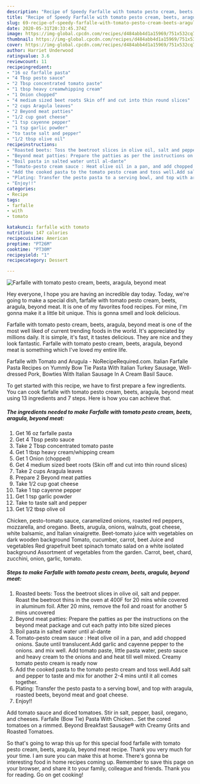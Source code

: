 ```yaml
---
description: "Recipe of Speedy Farfalle with tomato pesto cream, beets, aragula, beyond meat"
title: "Recipe of Speedy Farfalle with tomato pesto cream, beets, aragula, beyond meat"
slug: 69-recipe-of-speedy-farfalle-with-tomato-pesto-cream-beets-aragula-beyond-meat
date: 2020-05-31T20:33:45.374Z
image: https://img-global.cpcdn.com/recipes/d484abb4d1a15969/751x532cq70/farfalle-with-tomato-pesto-cream-beets-aragula-beyond-meat-recipe-main-photo.jpg
thumbnail: https://img-global.cpcdn.com/recipes/d484abb4d1a15969/751x532cq70/farfalle-with-tomato-pesto-cream-beets-aragula-beyond-meat-recipe-main-photo.jpg
cover: https://img-global.cpcdn.com/recipes/d484abb4d1a15969/751x532cq70/farfalle-with-tomato-pesto-cream-beets-aragula-beyond-meat-recipe-main-photo.jpg
author: Harriet Underwood
ratingvalue: 3.6
reviewcount: 11
recipeingredient:
- "16 oz farfalle pasta"
- "4 Tbsp pesto sauce"
- "2 Tbsp concentrated tomato paste"
- "1 tbsp heavy creamwhipping cream"
- "1 Onion chopped"
- "4 medium sized beet roots Skin off and cut into thin round slices"
- "2 cups Aragula leaves"
- "2 Beyond meat patties"
- "1/2 cup goat cheese"
- "1 tsp cayenne pepper"
- "1 tsp garlic powder"
- "to taste salt and pepper"
- "1/2 tbsp olive oil"
recipeinstructions:
- "Roasted beets: Toss the beetroot slices in olive oil, salt and pepper. Roast the beetroot thins in the oven at 400F for 20 mins while covered in aluminum foil. After 20 mins, remove the foil and roast for another 5 mins uncovered"
- "Beyond meat patties: Prepare the patties as per the instructions on the beyond meat package and cut each patty into bite sized pieces"
- "Boil pasta in salted water until al-dante"
- "Tomato-pesto cream sauce : Heat olive oil in a pan, and add chopped onions. Saute until translucent.Add garlic and cayenne pepper to the onions. and mix well. Add tomato paste, little pasta water, pesto sauce and heavy cream to the onions and and heat till well mixed. Creamy tomato pesto cream is ready now"
- "Add the cooked pasta to the tomato pesto cream and toss well.Add salt and pepper to taste and mix for another 2-4 mins until it all comes together."
- "Plating: Transfer the pesto pasta to a serving bowl, and top with aragula, roasted beets, beyond meat and goat cheese."
- "Enjoy!!"
categories:
- Recipe
tags:
- farfalle
- with
- tomato

katakunci: farfalle with tomato 
nutrition: 147 calories
recipecuisine: American
preptime: "PT26M"
cooktime: "PT30M"
recipeyield: "1"
recipecategory: Dessert

---
```



![Farfalle with tomato pesto cream, beets, aragula, beyond meat](https://img-global.cpcdn.com/recipes/d484abb4d1a15969/751x532cq70/farfalle-with-tomato-pesto-cream-beets-aragula-beyond-meat-recipe-main-photo.jpg)

Hey everyone, I hope you are having an incredible day today. Today, we're going to make a special dish, farfalle with tomato pesto cream, beets, aragula, beyond meat. It is one of my favorites food recipes. For mine, I'm gonna make it a little bit unique. This is gonna smell and look delicious.

Farfalle with tomato pesto cream, beets, aragula, beyond meat is one of the most well liked of current trending foods in the world. It's appreciated by millions daily. It is simple, it's fast, it tastes delicious. They are nice and they look fantastic. Farfalle with tomato pesto cream, beets, aragula, beyond meat is something which I've loved my entire life.

Farfalle with Tomato and Arugula - NoRecipeRequired.com. Italian Farfalle Pasta Recipes on Yummly Bow Tie Pasta With Italian Turkey Sausage, Well-dressed Pork, Bowties With Italian Sausage In A Cream Basil Sauce.


To get started with this recipe, we have to first prepare a few ingredients. You can cook farfalle with tomato pesto cream, beets, aragula, beyond meat using 13 ingredients and 7 steps. Here is how you can achieve that.

<!--inarticleads1-->

##### The ingredients needed to make Farfalle with tomato pesto cream, beets, aragula, beyond meat:

1. Get 16 oz farfalle pasta
1. Get 4 Tbsp pesto sauce
1. Take 2 Tbsp concentrated tomato paste
1. Get 1 tbsp heavy cream/whipping cream
1. Get 1 Onion (chopped)
1. Get 4 medium sized beet roots (Skin off and cut into thin round slices)
1. Take 2 cups Aragula leaves
1. Prepare 2 Beyond meat patties
1. Take 1/2 cup goat cheese
1. Take 1 tsp cayenne pepper
1. Get 1 tsp garlic powder
1. Take to taste salt and pepper
1. Get 1/2 tbsp olive oil


Chicken, pesto-tomato sauce, caramelized onions, roasted red peppers, mozzarella, and oregano. Beets, arugula, onions, walnuts, goat cheese, white balsamic, and Italian vinaigrette. Beet-tomato juice with vegetables on dark wooden background Tomato, cucumber, carrot, beet Juice and vegetables Red grapefruit beet spinach tomato salad on a white isolated background Assortment of vegetables from the garden. Carrot, beet, chard, zucchini, onion, garlic, tomato. 

<!--inarticleads2-->

##### Steps to make Farfalle with tomato pesto cream, beets, aragula, beyond meat:

1. Roasted beets: Toss the beetroot slices in olive oil, salt and pepper. Roast the beetroot thins in the oven at 400F for 20 mins while covered in aluminum foil. After 20 mins, remove the foil and roast for another 5 mins uncovered
1. Beyond meat patties: Prepare the patties as per the instructions on the beyond meat package and cut each patty into bite sized pieces
1. Boil pasta in salted water until al-dante
1. Tomato-pesto cream sauce : Heat olive oil in a pan, and add chopped onions. Saute until translucent.Add garlic and cayenne pepper to the onions. and mix well. Add tomato paste, little pasta water, pesto sauce and heavy cream to the onions and and heat till well mixed. Creamy tomato pesto cream is ready now
1. Add the cooked pasta to the tomato pesto cream and toss well.Add salt and pepper to taste and mix for another 2-4 mins until it all comes together.
1. Plating: Transfer the pesto pasta to a serving bowl, and top with aragula, roasted beets, beyond meat and goat cheese.
1. Enjoy!!


Add tomato sauce and diced tomatoes. Stir in salt, pepper, basil, oregano, and cheeses. Farfalle (Bow Tie) Pasta With Chicken.. Set the cored tomatoes on a rimmed. Beyond Breakfast Sausage® with Creamy Grits and Roasted Tomatoes. 

So that's going to wrap this up for this special food farfalle with tomato pesto cream, beets, aragula, beyond meat recipe. Thank you very much for your time. I am sure you can make this at home. There's gonna be interesting food in home recipes coming up. Remember to save this page on your browser, and share it to your family, colleague and friends. Thank you for reading. Go on get cooking!
